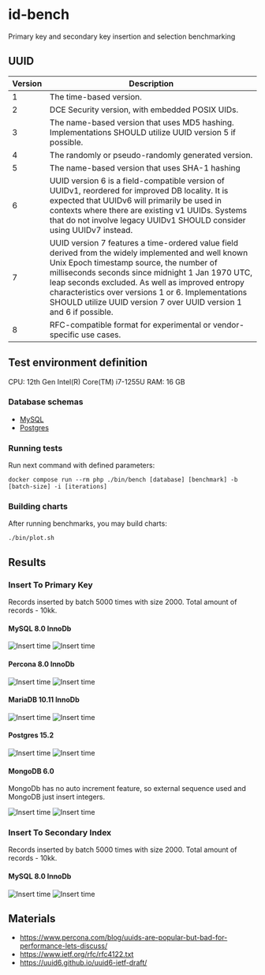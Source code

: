 # id-bench

Primary key and secondary key insertion and selection benchmarking

## UUID

| Version | Description                                                                                                                                                                                                                                                                                                                                                                        |
|---------|------------------------------------------------------------------------------------------------------------------------------------------------------------------------------------------------------------------------------------------------------------------------------------------------------------------------------------------------------------------------------------|
| 1       | The time-based version.                                                                                                                                                                                                                                                                                                                                                            |
| 2       | DCE Security version, with embedded POSIX UIDs.                                                                                                                                                                                                                                                                                                                                    |
| 3       | The name-based version that uses MD5 hashing. Implementations SHOULD utilize UUID version 5 if possible.                                                                                                                                                                                                                                                                           |
| 4       | The randomly or pseudo-randomly generated version.                                                                                                                                                                                                                                                                                                                                 |
| 5       | The name-based version that uses SHA-1 hashing                                                                                                                                                                                                                                                                                                                                     |
| 6       | UUID version 6 is a field-compatible version of UUIDv1, reordered for improved DB locality. It is expected that UUIDv6 will primarily be used in contexts where there are existing v1 UUIDs. Systems that do not involve legacy UUIDv1 SHOULD consider using UUIDv7 instead.                                                                                                       |
| 7       | UUID version 7 features a time-ordered value field derived from the widely implemented and well known Unix Epoch timestamp source, the number of milliseconds seconds since midnight 1 Jan 1970 UTC, leap seconds excluded. As well as improved entropy characteristics over versions 1 or 6. Implementations SHOULD utilize UUID version 7 over UUID version 1 and 6 if possible. |
| 8       | RFC-compatible format for experimental or vendor-specific use cases.                                                                                                                                                                                                                                                                                                               |

## Test environment definition

CPU: 12th Gen Intel(R) Core(TM) i7-1255U
RAM: 16 GB

### Database schemas

* [MySQL](docker/mysql_8_0/initdb/schema.sql)
* [Postgres](docker/postgres_15_2/initdb/schema.sql)

### Running tests

Run next command with defined parameters:

```
docker compose run --rm php ./bin/bench [database] [benchmark] -b [batch-size] -i [iterations]
```

### Building charts

After running benchmarks, you may build charts:

```
./bin/plot.sh
```

## Results

### Insert To Primary Key

Records inserted by batch 5000 times with size 2000. Total amount of records - 10kk.

#### MySQL 8.0 InnoDb

![Insert time](results/mysql-insertPrimary-time.png)
![Insert time](results/mysql-insertPrimary-indexsize.png)

#### Percona 8.0 InnoDb

![Insert time](results/percona-insertPrimary-time.png)
![Insert time](results/percona-insertPrimary-indexsize.png)

#### MariaDB 10.11 InnoDb

![Insert time](results/mariadb-insertPrimary-time.png)
![Insert time](results/mariadb-insertPrimary-indexsize.png)

#### Postgres 15.2

![Insert time](results/postgres-insertPrimary-time.png)
![Insert time](results/postgres-insertPrimary-indexsize.png)

#### MongoDB 6.0

MongoDb has no auto increment feature, so external sequence used and MongoDB just insert integers.

![Insert time](results/mongodb-insertPrimary-time.png)
![Insert time](results/mongodb-insertPrimary-indexsize.png)

### Insert To Secondary Index

Records inserted by batch 5000 times with size 2000. Total amount of records - 10kk.

#### MySQL 8.0 InnoDb

![Insert time](results/mysql-insertSecondary-time.png)
![Insert time](results/mysql-insertSecondary-indexsize.png)

## Materials

* https://www.percona.com/blog/uuids-are-popular-but-bad-for-performance-lets-discuss/
* https://www.ietf.org/rfc/rfc4122.txt
* https://uuid6.github.io/uuid6-ietf-draft/
